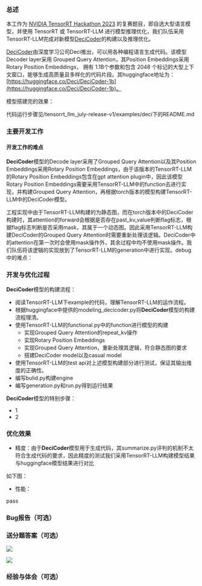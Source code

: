 ### 总述

本工作为 [NVIDIA TensorRT Hackathon 2023](https://github.com/NVIDIA/trt-samples-for-hackathon-cn/tree/master/Hackathon2023) 的复赛题目，即自选大型语言模型，并使用 TensorRT 或 TensorRT-LLM 进行模型推理优化，我们队伍采用TensorRT-LLM完成对新模型[DeciCoder](https://huggingface.co/Deci/DeciCoder-1b)的构建以及推理优化。

[DeciCoder](https://huggingface.co/Deci/DeciCoder-1b)由深度学习公司Deci推出，可以用各种编程语言生成代码。该模型Decoder layer采用 Grouped Query Attention，其Position Embeddings采用Rotary Position Embeddings， 拥有 1.1B个参数和包含 2048 个标记的大型上下文窗口，能够生成高质量且多样化的代码片段。其huggingface地址为：[https://huggingface.co/Deci/DeciCoder-1b](https://huggingface.co/Deci/DeciCoder-1b)。

模型搭建完的效果：

代码运行步骤见/tensorrt_llm_july-release-v1/examples/deci下的README.md

### 主要开发工作

#### 开发工作的难点

**DeciCoder**模型的Decode layer采用了Grouped Query Attention以及其Position Embeddings采用Rotary Position Embeddings，由于该版本的TensorRT-LLM的Rotary Position Embeddings包含在gpt attention plugin中，因此该模型Rotary Position Embeddings需要采用TensorRT-LLM中的function去进行实现，并构建Grouped Query Attention，再根据torch版本的模型构建TensorRT-LLM中的DeciCoder模型。

工程实现中由于TensorRT-LLM构建的为静态图，而在torch版本中的DeciCoder构建时，其attention的forward会根据是否存在past_kv_value判断flag标志，根据flag标志判断是否采用mask，其属于一个动态图。因此采用TensorRT-LLM构建DeciCoder的Grouped Query Attention时需要重新处理该逻辑。DeciCoder中的attention在第一次时会使用mask操作外，其余过程中均不使用mask操作。我们队伍将该逻辑的实现放到了TensorRT-LLM的generation中进行实现。debug中的难点：


### 开发与优化过程

**DeciCoder**模型的构建流程：

- 阅读TensorRT-LLM下example的代码，理解TensorRT-LLM的运作流程。
- 根据huggingface中提供的modeling_decicoder.py将**DeciCoder**模型的构建流程理清。
- 使用TensorRT-LLM的functional.py中的function进行模型的构建
  + 实现Grouped Query Attention的repeat_kv操作
  + 实现Rotary Position Embeddings
  + 实现Grouped Query Attention，重新处理其逻辑，符合静态图的要求
  + 搭建DeciCoder model以及casual model
- 使用TensorRT-LLM的test api对上述模型构建部分进行测试，保证其输出维度的正确性。
- 编写bulid.py构建engine
- 编写generation.py和run.py得到运行结果

**DeciCoder**模型的特别步骤：
+ 1
+ 2

### 优化效果

+ 精度：由于**DeciCoder**模型用于生成代码，其summarize.py评判的机制不太符合生成代码的要求，因此精度的测试我们采用TensorRT-LLM构建模型结果与huggingface模型结果进行对比

如下图：


+ 性能：

pass

### Bug报告（可选）



### 送分题答案（可选）

![](https://github.com/Ricky846/Markdownimages/blob/main/songfenti1.png?raw=true)

![](https://github.com/Ricky846/Markdownimages/blob/main/songfenti2.png?raw=true)

### 经验与体会（可选）


